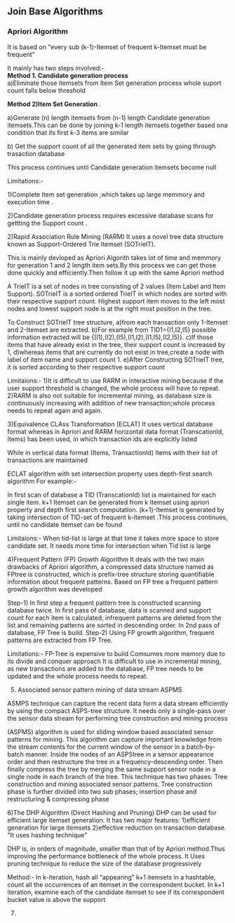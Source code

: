 ## Join Base Algorithms
### Apriori Algorithm

It is based on "every sub (k-1)-Itemset of frequent k-Itemset must be frequent" 


It mainly has two steps involved:-  
**Method 1. Candidate generation process**   
a)Eliminate those itemsets from Item Set generation process whole suport count falls below threshold 

**Method 2)Item Set Generation** . 

a)Generate (n) length itemsets from (n-1) length Candidate generation itemsets.This can be done by joining k-1 length itemsets together based ona condition that its first k-3 items are similar 

b) Get the support count of all the generated item sets by going through trasaction database
  
This process continues until Candidate generation itemsets become null

Limitations:-  

  1)Complete Item set generation ,which takes up large memmory and execution time . 
  
  2)Candidate generation process requires excessive database scans for gettting the Support count . 
  
2)Rapid Association Rule Mining (RARM)
It uses a novel tree data structure known as Support-Ordered Trie Itemset (SOTrieIT).

This is mainly devloped as Apriori Algorith takes lot of time and memmory for generation 1 and 2 length item sets.By this process we can get those done quickly and efficiently.Then follow it up with the same Apriori method

  A TrieIT is a set of nodes in tree consisting of 2 values (Item Label and Item Support). SOTrieIT
is a sorted ordered TrieIT in which nodes are sorted with their respective support count. Highest support item
moves to the left most nodes and lowest support node is at the right most position in the tree. 

To Construct SOTrieIT tree structure,
a)from each transaction only 1-Itemset and 2-Itemset are extracted. 
b)For example from TID1={I1,I2,I5} possible information extracted will be {(I1),(I2),(I5),(I1,I2),(I1,I5),(I2,I5)}.
c)If those items that have already exist in the tree, their support count is increased by 1,
d)whereas items that are currently do not exist in tree,create a node with label of item name and support count 1.
e)After Constructing SOTrieIT tree, it is sorted according to their respective support count

Limitaions:-
1)It is difficult to use RARM in interactive mining because if the user support threshold is changed, the whole process will have to repeat. 
2)RARM is also not suitable for incremental mining, as database size is continuously increasing with addition of new transaction;whole process needs to repeat again and again.


3)Equivalence CLAss Transformation (ECLAT)
It uses vertical database format whereas in Apriori and RARM horizontal data format (TranscationId, Items) has been used, in which transaction ids are explicitly listed

While in vertical data format (Items, TransactionId) Items with their list of transactions are maintained

ECLAT algorithm with set intersection property uses depth-first search algorithm For example:-

In first scan of database a TID (TranscationId) list is maintained for each single item. k+1 Itemset can be generated from k Itemset using apriori property and depth first search computation.
(k+1)-Itemset is generated by taking intersection of TID-set of frequent k-Itemset .This process continues, until no candidate Itemset can be found

Limitaions:-
When tid-list is large at that time it takes more space to store candidate set. It needs more time for intersection when Tid list is large

4)Frequent Pattern (FP) Growth Algorithm
It deals with the two main drawbacks of Apriori algorithm, a compressed data structure named as FPtree is constructed, which is prefix-tree structure storing quantifiable information about frequent patterns. 
Based on FP tree a frequent pattern growth algorithm was developed

Step-1)
In first step a frequent pattern tree is constructed scanning database twice.
In first pass of database, data is scanned and support count for each item is calculated, infrequent patterns are deleted from the list and remaining patterns are sorted in descending order. 
In 2nd pass of database, FP Tree is build.
Step-2)
Using FP growth algorithm, frequent patterns are extracted from FP Tree.

Limitations:-
FP-Tree is expensive to build Comsumes more memory due to its divide and conquer approach
It is difficult to use in incremental mining, as new transactions are added to the database, FP tree needs to be updated and the whole process needs to repeat.

5) Associated sensor pattern mining of data stream ASPMS

ASMPS technique can capture the recent data form a data stream efficiently by using the compact ASPS-tree structure.
It needs only a single-pass over the sensor data stream for performing tree construction and mining process

(ASPMS) algorithm is used for sliding window based associated sensor patterns for mining. 
This algorithm can capture important knowledge from the stream contents for the current window of the sensor in a batch-by-batch manner.
Inside the nodes of an ASPStree in a sensor appearance order and then restructure the tree in a frequency-descending order. Then finally compress the tree by merging the same support sensor node in a single node in each branch of the tree. 
This technique has two phases: Tree construction and mining associated sensor patterns.
Tree construction phase is further divided into two sub phases; insertion phase and restructuring & compressing phase


6)The DHP Algorithm (Direct Hashing and Pruning) 
DHP can be used for efficient large itemset generation. It has two major features: 
1)efficient generation for large itemsets
2)effective reduction on transaction database. 
"It uses hashing technique"

DHP is, in orders of magnitude, smaller than that of by Apriori method.Thus improving the performance bottleneck of the whole process. It Uses pruning technique to reduce the size of the database progressively

Method:-
In k-iteration, hash all “appearing” k+1 itemsets in a hashtable, count all the occurrences of an itemset in the correspondent bucket. In k+1 iteration, examine each of the candidate itemset to see if its correspondent bucket value is above the support

7)









